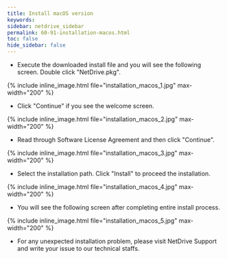 ```yaml
---
title: Install macOS version
keywords:
sidebar: netdrive_sidebar
permalink: 60-91-installation-macos.html
toc: false
hide_sidebar: false
---
```


- Execute the downloaded install file and you will see the following screen. Double click "NetDrive.pkg". 


{% include inline_image.html file="installation_macos_1.jpg" max-width="200" %}


- Click "Continue" if you see the welcome screen.

    
{% include inline_image.html file="installation_macos_2.jpg" max-width="200" %}


- Read through Software License Agreement and then click "Continue". 


{% include inline_image.html file="installation_macos_3.jpg" max-width="200" %}


- Select the installation path.  Click "Install" to proceed the installation.


{% include inline_image.html file="installation_macos_4.jpg" max-width="200" %}


- You will see the following screen after completing entire install process.
 

{% include inline_image.html file="installation_macos_5.jpg" max-width="200" %}


* For any unexpected installation problem, please visit NetDrive Support and write your issue to our technical staffs.


